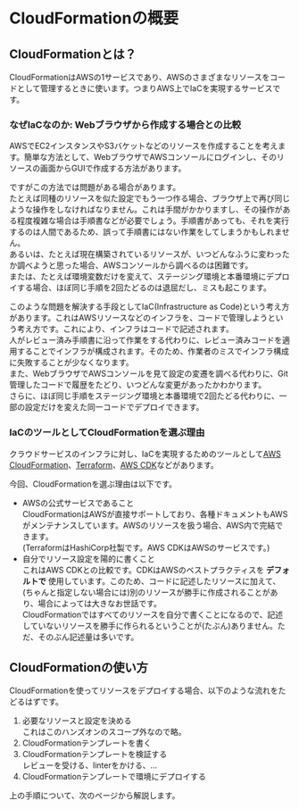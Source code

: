 # CloudFormationの概要

## CloudFormationとは？
CloudFormationはAWSの1サービスであり、AWSのさまざまなリソースをコードとして管理するときに使います。つまりAWS上でIaCを実現するサービスです。

### なぜIaCなのか: Webブラウザから作成する場合との比較
AWSでEC2インスタンスやS3バケットなどのリソースを作成することを考えます。簡単な方法として、WebブラウザでAWSコンソールにログインし、そのリソースの画面からGUIで作成する方法があります。

ですがこの方法では問題がある場合があります。  
たとえば同種のリソースを似た設定でもう一つ作る場合、ブラウザ上で再び同じような操作をしなければなりません。これは手間がかかりますし、その操作がある程度複雑な場合は手順書などが必要でしょう。手順書があっても、それを実行するのは人間であるため、誤って手順書にはない作業をしてしまうかもしれません。  
あるいは、たとえば現在構築されているリソースが、いつどんなふうに変わったか調べようと思った場合、AWSコンソールから調べるのは困難です。  
または、たとえば環境変数だけを変えて、ステージング環境と本番環境にデプロイする場合、ほぼ同じ手順を2回たどるのは退屈だし、ミスも起こります。

このような問題を解決する手段としてIaC(Infrastructure as Code)という考え方があります。これはAWSリソースなどのインフラを、コードで管理しようという考え方です。これにより、インフラはコードで記述されます。  
人がレビュー済み手順書に沿って作業をする代わりに、レビュー済みコードを適用することでインフラが構成されます。そのため、作業者のミスでインフラ構成に失敗することが少なくなります。  
また、WebブラウザでAWSコンソールを見て設定の変遷を調べる代わりに、Git管理したコードで履歴をたどり、いつどんな変更があったかわかります。  
さらに、ほぼ同じ手順をステージング環境と本番環境で2回たどる代わりに、一部の設定だけを変えた同一コードでデプロイできます。

### IaCのツールとしてCloudFormationを選ぶ理由
クラウドサービスのインフラに対し、IaCを実現するためのツールとして[AWS CloudFormation](https://aws.amazon.com/jp/cloudformation/)、[Terraform](https://www.terraform.io/)、[AWS CDK](https://aws.amazon.com/jp/cdk/)などがあります。

今回、CloudFormationを選ぶ理由は以下です。

- AWSの公式サービスであること  
  CloudFormationはAWSが直接サポートしており、各種ドキュメントもAWSがメンテナンスしています。AWSのリソースを扱う場合、AWS内で完結できます。  
  (TerraformはHashiCorp社製です。AWS CDKはAWSのサービスです。)
- 自分でリソース設定を陽的に書くこと  
  これはAWS CDKとの比較です。CDKはAWSのベストプラクティスを **デフォルトで** 使用しています。このため、コードに記述したリソースに加えて、(ちゃんと指定しない場合には)別のリソースが勝手に作成されることがあり、場合によっては大きなお世話です。  
  CloudFormationではすべてのリソースを自分で書くことになるので、記述していないリソースを勝手に作られるということが(たぶん)ありません。ただ、そのぶん記述量は多いです。

## CloudFormationの使い方
CloudFormationを使ってリソースをデプロイする場合、以下のような流れをたどるはずです。

1. 必要なリソースと設定を決める  
   これはこのハンズオンのスコープ外なので略。
1. CloudFormationテンプレートを書く
1. CloudFormationテンプレートを検証する  
   レビューを受ける、linterをかける、…
1. CloudFormationテンプレートで環境にデプロイする

上の手順について、次のページから解説します。
